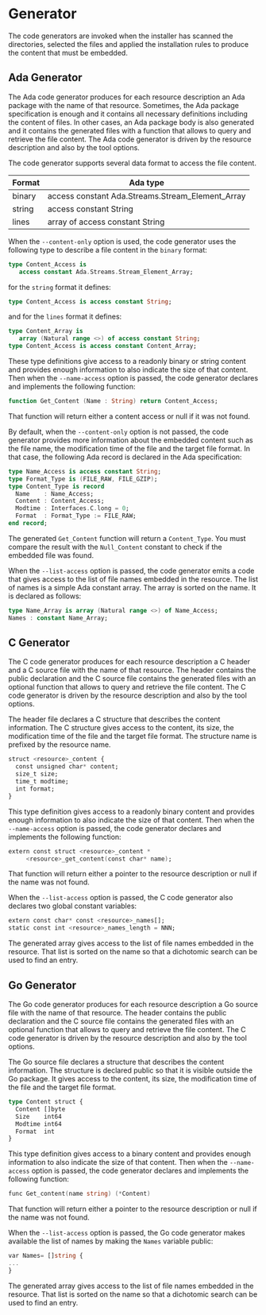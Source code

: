 # Generator
The code generators are invoked when the installer has scanned the directories,
selected the files and applied the installation rules to produce the content
that must be embedded.

## Ada Generator
The Ada code generator produces for each resource description an Ada
package with the name of that resource.  Sometimes, the Ada package
specification is enough and it contains all necessary definitions including
the content of files.  In other cases, an Ada package body is also generated
and it contains the generated files with a function that allows to query
and retrieve the file content.  The Ada code generator is driven by the
resource description and also by the tool options.

The code generator supports several data format to access the file content.

| Format | Ada type                                         |
|--------|--------------------------------------------------|
| binary | access constant Ada.Streams.Stream_Element_Array |
| string | access constant String                           |
| lines  | array of access constant String                  |

When the `--content-only` option is used, the code generator uses the
following type to describe a file content in the `binary` format:

```Ada
type Content_Access is
   access constant Ada.Streams.Stream_Element_Array;
```

for the `string` format it defines:

```Ada
type Content_Access is access constant String;
```

and for the `lines` format it defines:

```Ada
type Content_Array is
   array (Natural range <>) of access constant String;
type Content_Access is access constant Content_Array;
```

These type definitions give access to a readonly binary or string content
and provides enough information to also indicate the size of that content.
Then when the `--name-access` option is passed, the code generator declares
and implements the following function:

```Ada
function Get_Content (Name : String) return Content_Access;
```

That function will return either a content access or null if it was not found.

By default, when the `--content-only` option is not passed, the code generator
provides more information about the embedded content such as the file name,
the modification time of the file and the target file format.
In that case, the following Ada record is declared in the Ada specification:

```Ada
type Name_Access is access constant String;
type Format_Type is (FILE_RAW, FILE_GZIP);
type Content_Type is record
  Name    : Name_Access;
  Content : Content_Access;
  Modtime : Interfaces.C.long = 0;
  Format  : Format_Type := FILE_RAW;
end record;
```

The generated `Get_Content` function will return a `Content_Type`.  You must
compare the result with the `Null_Content` constant to check if the embedded
file was found.

When the `--list-access` option is passed, the code generator emits a code
that gives access to the list of file names embedded in the resource.
The list of names is a simple Ada constant array.  The array is sorted
on the name.  It is declared as follows:

```Ada
type Name_Array is array (Natural range <>) of Name_Access;
Names : constant Name_Array;
```

## C Generator
The C code generator produces for each resource description a C
header and a C source file with the name of that resource.  The header
contains the public declaration and the C source file contains the generated
files with an optional function that allows to query
and retrieve the file content.  The C code generator is driven by the
resource description and also by the tool options.

The header file declares a C structure that describes the content information.
The C structure gives access to the content, its size,
the modification time of the file and the target file format.
The structure name is prefixed by the resource name.

```Ada
struct <resource>_content {
  const unsigned char* content;
  size_t size;
  time_t modtime;
  int format;
}
```

This type definition gives access to a readonly binary content and provides
enough information to also indicate the size of that content.  Then when
the `--name-access` option is passed, the code generator declares and
implements the following function:

```Ada
extern const struct <resource>_content *
     <resource>_get_content(const char* name);
```

That function will return either a pointer to the resource description
or null if the name was not found.

When the `--list-access` option is passed, the C code generator also
declares two global constant variables:

```Ada
extern const char* const <resource>_names[];
static const int <resource>_names_length = NNN;
```

The generated array gives access to the list of file names embedded in
the resource.  That list is sorted on the name so that a dichotomic
search can be used to find an entry.

## Go Generator
The Go code generator produces for each resource description a Go
source file with the name of that resource.  The header
contains the public declaration and the C source file contains the generated
files with an optional function that allows to query
and retrieve the file content.  The C code generator is driven by the
resource description and also by the tool options.

The Go source file declares a structure that describes the content information.
The structure is declared public so that it is visible outside the Go package.
It gives access to the content, its size,
the modification time of the file and the target file format.

```Ada
type Content struct {
  Content []byte
  Size    int64
  Modtime int64
  Format  int
}
```

This type definition gives access to a binary content and provides
enough information to also indicate the size of that content.  Then when
the `--name-access` option is passed, the code generator declares and
implements the following function:

```Ada
func Get_content(name string) (*Content)
```

That function will return either a pointer to the resource description
or null if the name was not found.

When the `--list-access` option is passed, the Go code generator
makes available the list of names by making the `Names` variable public:

```Ada
var Names= []string {
...
}
```

The generated array gives access to the list of file names embedded in
the resource.  That list is sorted on the name so that a dichotomic
search can be used to find an entry.



